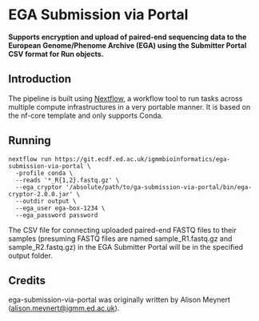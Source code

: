# EGA Submission via Portal

**Supports encryption and upload of paired-end sequencing data to the European Genome/Phenome Archive (EGA) using the Submitter Portal CSV format for Run objects.**

## Introduction

The pipeline is built using [Nextflow](https://www.nextflow.io), a workflow tool to run tasks across multiple compute infrastructures in a very portable manner. It is based on the nf-core template and only supports Conda.

## Running

```
nextflow run https://git.ecdf.ed.ac.uk/igmmbioinformatics/ega-submission-via-portal \
  -profile conda \
  --reads '*_R{1,2}.fastq.gz' \
  --ega_cryptor '/absolute/path/to/ga-submission-via-portal/bin/ega-cryptor-2.0.0.jar' \
  --outdir output \
  --ega_user ega-box-1234 \
  --ega_password password
```

The CSV file for connecting uploaded paired-end FASTQ files to their samples (presuming FASTQ files are named sample_R1.fastq.gz and sample_R2.fastq.gz) in the EGA Submitter Portal will be in the specified output folder.

## Credits

ega-submission-via-portal was originally written by Alison Meynert (alison.meynert@igmm.ed.ac.uk).

